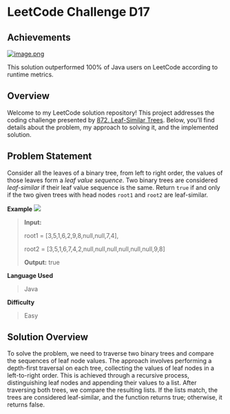 
# LeetCode Challenge D17
## Achievements
[![image.png](https://i.postimg.cc/C5K79rmB/image.png)](https://postimg.cc/ft6Y9C4D)

This solution outperformed 100% of Java users on LeetCode according to runtime metrics.


## Overview

Welcome to my LeetCode solution repository! This project addresses the coding challenge presented by [872.  Leaf-Similar Trees](https://leetcode.com/problems/leaf-similar-trees/). Below, you'll find details about the problem, my approach to solving it, and the implemented solution.

## Problem Statement
Consider all the leaves of a binary tree, from left to right order, the values of those leaves form a *leaf value sequence*.
Two binary trees are considered  _leaf-similar_ if their leaf value sequence is the same. Return  `true`  if and only if the two given trees with head nodes  `root1`  and  `root2`  are leaf-similar.

**Example**
![](https://assets.leetcode.com/uploads/2020/09/03/leaf-similar-1.jpg)
>**Input:**
>
>root1 = [3,5,1,6,2,9,8,null,null,7,4],
>
>root2 = [3,5,1,6,7,4,2,null,null,null,null,null,null,9,8]
>
>**Output:** true

**Language Used**
> Java

**Difficulty**
> Easy

## Solution Overview

To solve the problem, we need to traverse two binary trees and compare the sequences of leaf node values. The  approach involves performing a depth-first traversal on each tree, collecting the values of leaf nodes in a left-to-right order. This is achieved through a recursive process, distinguishing leaf nodes and appending their values to a list. After traversing both trees, we compare the resulting lists. If the lists match, the trees are considered leaf-similar, and the function returns true; otherwise, it returns false.
